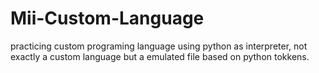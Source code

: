 # Mii-Custom-Language
practicing custom programing language using python as interpreter,  not exactly a custom language but a emulated file based on python tokkens. 
